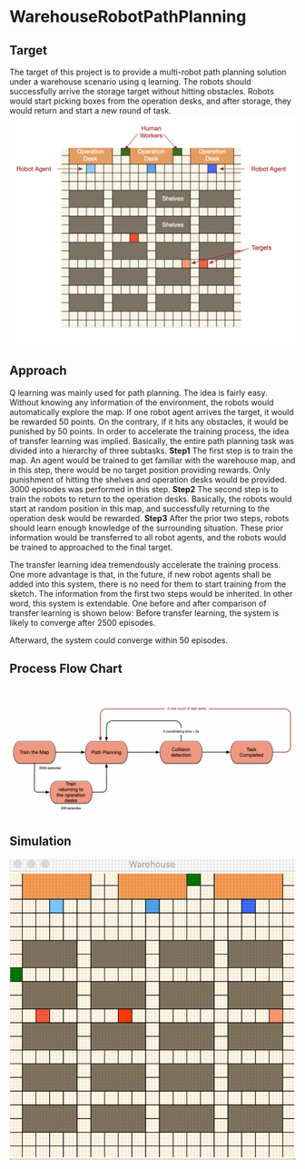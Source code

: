 # WarehouseRobotPathPlanning
## Target
The target of this project is to provide a multi-robot path planning solution under a warehouse scenario using q learning. The robots should successfully arrive the storage target without hitting obstacles. Robots would start picking boxes from the operation desks, and after storage, they would return and start a new round of task.
![](WarehouseSimulation.png)
## Approach
Q learning was mainly used for path planning. The idea is fairly easy. Without knowing any information of the environment, the robots would automatically explore the map. If one robot agent arrives the target, it would be rewarded 50 points. On the contrary, if it hits any obstacles, it would be punished by 50 points. In order to accelerate the training process, the idea of transfer learning was implied. Basically, the entire path planning task was divided into a hierarchy of  three subtasks. 
**Step1**
The first step is to train the map. An agent would be trained to get familiar with the warehouse map, and in this step, there would be no target position providing rewards. Only punishment of hitting the shelves and operation desks would be provided. 3000 episodes was performed in this step. 
**Step2**
The second step is to train the robots to return to the operation desks. Basically, the robots would start at random position in this map, and successfully returning to the operation desk would be rewarded. 
**Step3**
After the prior two steps, robots should learn enough knowledge of the surrounding situation. These prior information would be transferred to all robot agents, and the robots would be trained to approached to the final target. 

The transfer learning idea tremendously accelerate the training process. One more advantage is that, in the future, if new robot agents shall be added into this system, there is no need for them to start training from the sketch. The information from the first two steps would be inherited. In other word, this system is extendable. One before and after comparison of transfer learning is shown below:
Before transfer learning, the system is likely to converge after 2500 episodes.

Afterward, the system could converge within 50 episodes.
## Process Flow Chart
![](ProcessFlow.png)
## Simulation
![](Target.gif)

